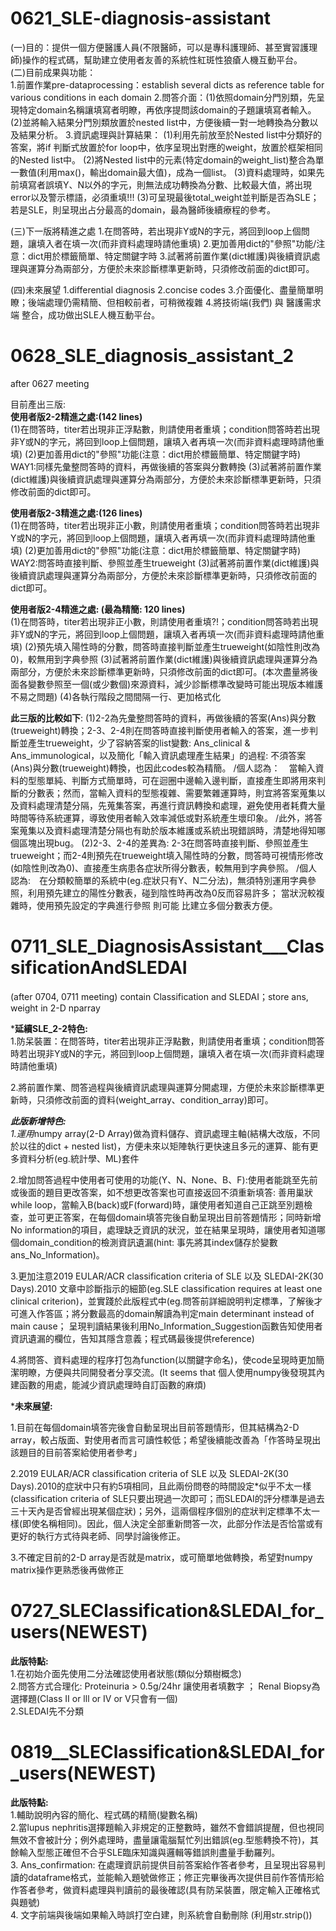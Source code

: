 # 0621_SLE-diagnosis-assistant
(一)目的：提供一個方便醫護人員(不限醫師，可以是專科護理師、甚至實習護理師)操作的程式碼，幫助建立使用者友善的系統性紅斑性狼瘡人機互動平台。\
(二)目前成果與功能：\
  1.前置作業pre-dataprocessing：establish several dicts as reference table for various conditions in each domain
  2.問答介面：(1)依照domain分門別類，先呈現特定domain名稱讓填寫者明瞭，再依序提問該domain的子題讓填寫者輸入。
             (2)並將輸入結果分門別類放置於nested list中，方便後續一對一地轉換為分數以及結果分析。
  3.資訊處理與計算結果：
    (1)利用先前放至於Nested list中分類好的答案，將if 判斷式放置於for loop中，依序呈現出對應的weight，放置於框架相同的Nested list中。
    (2)將Nested list中的元素(特定domain的weight_list)整合為單一數值(利用max()，輸出domain最大值)，成為一個list。
    (3)資料處理時，如果先前填寫者誤填Y、N以外的字元，則無法成功轉換為分數、比較最大值，將出現error以及警示標語，必須重填!!!
    (3)可呈現最後total_weight並判斷是否為SLE；若是SLE，則呈現出占分最高的domain，最為醫師後續療程的參考。
    
(三)下一版將精進之處
  1.在問答時，若出現非Y或N的字元，將回到loop上個問題，讓填入者在填一次(而非資料處理時請他重填)
  2.更加善用dict的"參照"功能/注意：dict用於標籤簡單、特定關鍵字時
  3.試著將前置作業(dict維護)與後續資訊處理與運算分為兩部分，方便於未來診斷標準更新時，只須修改前面的dict即可。
  
(四)未來展望
  1.differential diagnosis
  2.concise codes
  3.介面優化、盡量簡單明瞭；後端處理仍需精簡、但相較前者，可稍微複雜
  4.將技術端(我們) 與 醫護需求端 整合，成功做出SLE人機互動平台。
  
  
# 0628_SLE_diagnosis_assistant_2
after 0627 meeting

目前產出三版:\
**使用者版2-2精進之處:(142 lines)**\
(1)在問答時，titer若出現非正浮點數，則請使用者重填；condition問答時若出現非Y或N的字元，將回到loop上個問題，讓填入者再填一次(而非資料處理時請他重填) (2)更加善用dict的"參照"功能(注意：dict用於標籤簡單、特定關鍵字時) WAY1:同樣先彙整問答時的資料，再做後續的答案與分數轉換 (3)試著將前置作業(dict維護)與後續資訊處理與運算分為兩部分，方便於未來診斷標準更新時，只須修改前面的dict即可。

**使用者版2-3精進之處:(126 lines)**\
(1)在問答時，titer若出現非正小數，則請使用者重填；condition問答時若出現非Y或N的字元，將回到loop上個問題，讓填入者再填一次(而非資料處理時請他重填) (2)更加善用dict的"參照"功能(注意：dict用於標籤簡單、特定關鍵字時) WAY2:問答時直接判斷、參照並產生trueweight (3)試著將前置作業(dict維護)與後續資訊處理與運算分為兩部分，方便於未來診斷標準更新時，只須修改前面的dict即可。

**使用者版2-4精進之處: (最為精簡: 120 lines)**\
(1)在問答時，titer若出現非正小數，則請使用者重填?!；condition問答時若出現非Y或N的字元，將回到loop上個問題，讓填入者再填一次(而非資料處理時請他重填) (2)預先填入陽性時的分數，問答時直接判斷並產生trueweight(如陰性則改為0)，較無用到字典參照 (3)試著將前置作業(dict維護)與後續資訊處理與運算分為兩部分，方便於未來診斷標準更新時，只須修改前面的dict即可。(本次盡量將後面各變數參照至一個(或少數個)來源資料，減少診斷標準改變時可能出現版本維護不易之問題) (4)各執行階段之間間隔一行、更加格式化

**此三版的比較如下**:
(1)2-2為先彙整問答時的資料，再做後續的答案(Ans)與分數(trueweight)轉換；2-3、2-4則在問答時直接判斷使用者輸入的答案，進一步判斷並產生trueweight，少了容納答案的list變數: Ans_clinical & Ans_immunological，以及簡化「輸入資訊處理產生結果」的過程: 不須答案(Ans)與分數(trueweight)轉換，也因此codes較為精簡。
/個人認為：　當輸入資料的型態單純、判斷方式簡單時，可在迴圈中邊輸入邊判斷，直接產生即將用來判斷的分數表；然而，當輸入資料的型態複雜、需要繁雜運算時，則宜將答案蒐集以及資料處理清楚分隔，先蒐集答案，再進行資訊轉換和處理，避免使用者耗費大量時間等待系統運算，導致使用者輸入效率減低或對系統產生壞印象。
/此外，將答案蒐集以及資料處理清楚分隔也有助於版本維護或系統出現錯誤時，清楚地得知哪個區塊出現bug。
(2)2-3、2-4的差異為: 2-3在問答時直接判斷、參照並產生trueweight；而2-4則預先在trueweight填入陽性時的分數，問答時可視情形修改(如陰性則改為0)、直接產生病患各症狀所得分數表，較無用到字典參照。
/個人認為:　在分類較簡單的系統中(eg.症狀只有Y、N二分法)，無須特別運用字典參照，利用預先建立的陽性分數表，碰到陰性時再改為0反而容易許多； 當狀況較複雜時，使用預先設定的字典進行參照 則可能 比建立多個分數表方便。


# 0711_SLE_DiagnosisAssistant___ClassificationAndSLEDAI
(after 0704, 0711 meeting) contain Classification and SLEDAI；store ans, weight in 2-D nparray

***延續SLE_2-2特色:** \
1.防呆裝置：在問答時，titer若出現非正浮點數，則請使用者重填；condition問答時若出現非Y或N的字元，將回到loop上個問題，讓填入者在填一次(而非資料處理時請他重填)

2.將前置作業、問答過程與後續資訊處理與運算分開處理，方便於未來診斷標準更新時，只須修改前面的資料(weight_array、condition_array)即可。 

***此版新增特色:** \
1.運用*numpy array(2-D Array)做為資料儲存、資訊處理主軸(結構大改版，不同於以往的dict + nested list)，方便未來以矩陣執行更快速且多元的運算、能有更多資料分析(eg.統計學、ML)套件

2.增加問答過程中使用者可使用的功能(Y、N、None、B、F):使用者能跳至先前或後面的題目更改答案，如不想更改答案也可直接返回不須重新填答: 善用巢狀while loop，當輸入B(back)或F(forward)時，讓使用者知道自己正跳至別題檢查，並可更正答案，在每個domain填答完後自動呈現出目前答題情形；同時新增No information的項目，處理缺乏資訊的狀況，並在結果呈現時，讓使用者知道哪個domain_condition的檢測資訊遺漏(hint: 事先將其index儲存於變數ans_No_Information)。
  
3.更加注意2019 EULAR/ACR classification criteria of SLE 以及 SLEDAI-2K(30 Days).2010 文章中診斷指示的細節(eg.SLE classification requires at least one clinical criterion)，並實踐於此版程式中(eg.問答前詳細說明判定標準，了解後才可進入作答區；將分數最高的domain解讀為判定main determinant instead of main cause；
呈現判讀結果後利用No_Information_Suggestion函數告知使用者資訊遺漏的欄位，告知其隱含意義；程式碼最後提供reference)

4.將問答、資料處理的程序打包為function(以關鍵字命名)，使code呈現時更加簡潔明瞭，方便與共同開發者分享交流。(It seems that 個人使用numpy後發現其內建函數的用處，能減少資訊處理時自訂函數的麻煩)

***未來展望:**

1.目前在每個domain填答完後會自動呈現出目前答題情形，但其結構為2-D array，較占版面、對使用者而言可讀性較低；希望後續能改善為「作答時呈現出該題目的目前答案給使用者參考」

2.2019 EULAR/ACR classification criteria of SLE 以及 SLEDAI-2K(30 Days).2010的症狀中只有約5項相同，且此兩份問卷的時間設定*似乎不太一樣(classification criteria of SLE只要出現過一次即可；而SLEDAI的評分標準是過去三十天內是否曾經出現某個症狀)；另外，這兩個程序個別的症狀判定標準不太一樣(即使名稱相同)。因此，個人決定全部重新問答一次，此部分作法是否恰當或有更好的執行方式待與老師、同學討論後修正。

3.不確定目前的2-D array是否就是matrix，或可簡單地做轉換，希望對numpy matrix操作更熟悉後再做修正


# 0727_SLEClassification&SLEDAI_for_users(NEWEST)
**此版特點:**\
1.在初始介面先使用二分法確認使用者狀態(類似分類樹概念)\
2.問答方式合理化: Proteinuria > 0.5g/24hr 讓使用者填數字 ； Renal Biopsy為選擇題(Class II or lll or IV or V只會有一個)\
2.SLEDAI先不分類


# 0819__SLEClassification&SLEDAI_for_users(NEWEST)
**此版特點:**\
1.輔助說明內容的簡化、程式碼的精簡(變數名稱)\
2.當lupus nephritis選擇題輸入非規定的正整數時，雖然不會錯誤提醒，但也視同無效不會被計分；例外處理時，盡量讓電腦幫忙列出錯誤(eg.型態轉換不符)，其餘輸入型態正確但不合乎SLE臨床知識與邏輯等錯誤則盡量手動羅列。\
3. Ans_confirmation: 在處理資訊前提供目前答案給作答者參考，且呈現出容易判讀的dataframe格式，並能輸入題號做修正；修正完畢後再次提供目前作答情形給作答者參考，做資料處理與判讀前的最後確認(具有防呆裝置，限定輸入正確格式與題號)\
4. 文字前端與後端如果輸入時誤打空白建，則系統會自動刪除 (利用str.strip())
